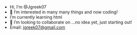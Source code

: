 -  Hi, I’m @Jgreek07
- 👀 I’m interested in many many things and now coding!
- I’m currently learning html
- 💞️ I’m looking to collaborate on ...no idea yet, just starting out!
- Email: jgreek07@gmail.com

<!---
Jgreek07/Jgreek07 is a ✨ special ✨ repository because its `README.md` (this file) appears on your GitHub profile.
You can click the Preview link to take a look at your changes.
--->
